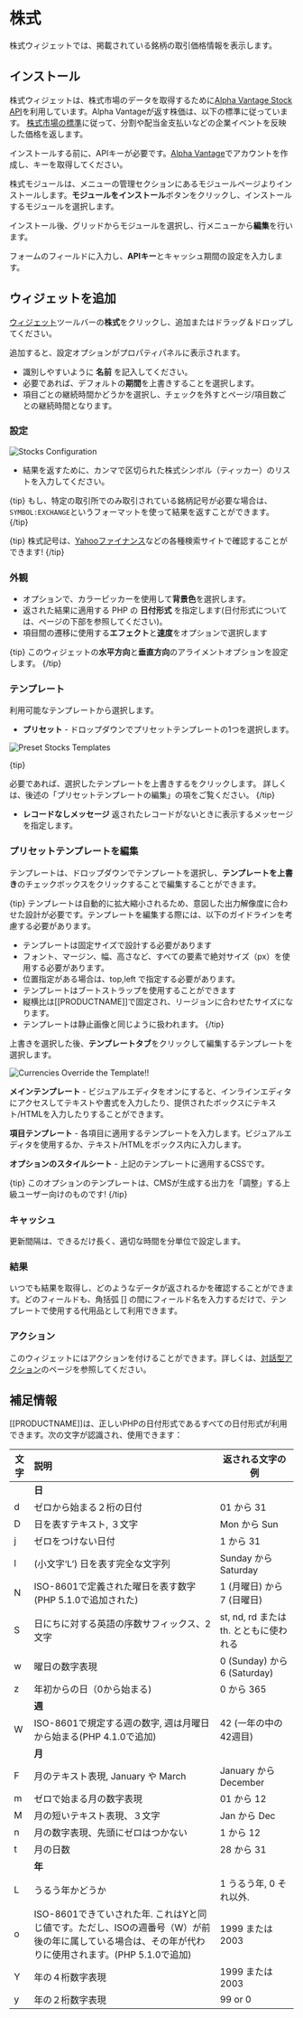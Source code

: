 <!--toc=widgets-->

# 株式

株式ウィジェットでは、掲載されている銘柄の取引価格情報を表示します。

## インストール

株式ウィジェットは、株式市場のデータを取得するために[Alpha Vantage Stock API](https://www.alphavantage.co/)を利用しています。Alpha Vantageが返す株価は、以下の標準に従っています。
[株式市場の標準](https://medium.com/@patrick.collins_58673/stock-api-landscape-5c6e054ee631)に従って、分割や配当金支払いなどの企業イベントを反映した価格を返します。

インストールする前に、APIキーが必要です。[Alpha Vantage](https://www.alphavantage.co/support/#api-key)でアカウントを作成し、キーを取得してください。

株式モジュールは、メニューの管理セクションにあるモジュールページよりインストールします。**モジュールをインストール**ボタンをクリックし、インストールするモジュールを選択します。

インストール後、グリッドからモジュールを選択し、行メニューから**編集**を行います。

フォームのフィールドに入力し、**APIキー**とキャッシュ期間の設定を入力します。

## ウィジェットを追加

[ウィジェット](layouts_widgets.html)ツールバーの**株式**をクリックし、追加またはドラッグ＆ドロップしてください。

追加すると、設定オプションがプロパティパネルに表示されます。

- 識別しやすいように **名前** を記入してください。
- 必要であれば、デフォルトの**期間**を上書きすることを選択します。
- 項目ごとの継続時間かどうかを選択し、チェックを外すとページ/項目数ごとの継続時間となります。

### 設定

![Stocks Configuration](img\v3.1_media_stocks_configuration.png)

- 結果を返すために、カンマで区切られた株式シンボル（ティッカー）のリストを入力してください。

{tip}
もし、特定の取引所でのみ取引されている銘柄記号が必要な場合は、`SYMBOL:EXCHANGE`というフォーマットを使って結果を返すことができます。
{/tip}

{tip}
株式記号は、[Yahooファイナンス](https://finance.yahoo.com/)などの各種検索サイトで確認することができます!
{/tip}

### 外観

- オプションで、カラーピッカーを使用して**背景色**を選択します。
- 返された結果に適用する PHP の **日付形式** を指定します(日付形式については、ページの下部を参照してください)。
- 項目間の遷移に使用する**エフェクト**と**速度**をオプションで選択します

{tip}
このウィジェットの**水平方向**と**垂直方向**のアライメントオプションを設定します。
{/tip}

### テンプレート

利用可能なテンプレートから選択します。

- **プリセット** - ドロップダウンでプリセットテンプレートの1つを選択します。

![Preset Stocks Templates](img\v3.1_media_stocks_preset_templates.png)

{tip}

必要であれば、選択したテンプレートを上書きするをクリックします。
詳しくは、後述の「プリセットテンプレートの編集」の項をご覧ください。
{/tip}

- **レコードなしメッセージ** 返されたレコードがないときに表示するメッセージを指定します。

### プリセットテンプレートを編集

テンプレートは、ドロップダウンでテンプレートを選択し、**テンプレートを上書き**のチェックボックスをクリックすることで編集することができます。

{tip}
テンプレートは自動的に拡大縮小されるため、意図した出力解像度に合わせた設計が必要です。テンプレートを編集する際には、以下のガイドラインを考慮する必要があります。

- テンプレートは固定サイズで設計する必要があります
- フォント、マージン、幅、高さなど、すべての要素で絶対サイズ（px）を使用する必要があります。
- 位置指定がある場合は、top,left で指定する必要があります。
- テンプレートはブートストラップを使用することができます
- 縦横比は[[PRODUCTNAME]]で固定され、リージョンに合わせたサイズになります。
- テンプレートは静止画像と同じように扱われます。
{/tip}

上書きを選択した後、**テンプレートタブ**をクリックして編集するテンプレートを選択します。

![Currencies Override the Template](img\v3.1_media_stocks_override_templates.png)!!

**メインテンプレート** - ビジュアルエディタをオンにすると、インラインエディタにアクセスしてテキストや書式を入力したり、提供されたボックスにテキスト/HTMLを入力したりすることができます。

**項目テンプレート**  - 各項目に適用するテンプレートを入力します。ビジュアルエディタを使用するか、テキスト/HTMLをボックス内に入力します。

**オプションのスタイルシート** - 上記のテンプレートに適用するCSSです。

{tip}
このオプションのテンプレートは、CMSが生成する出力を「調整」する上級ユーザー向けのものです!
{/tip}

### キャッシュ

更新間隔は、できるだけ長く、適切な時間を分単位で設定します。

### 結果

いつでも結果を取得し、どのようなデータが返されるかを確認することができます。どのフィールドも、角括弧 [] の間にフィールド名を入力するだけで、テンプレートで使用する代用品として利用できます。

### アクション

このウィジェットにはアクションを付けることができます。詳しくは、[対話型アクション](layouts_interactive_actions.html)のページを参照してください。

## 補足情報

[[PRODUCTNAME]]は、正しいPHPの日付形式であるすべての日付形式が利用できます。次の文字が認識され、使用できます：

| 文字 | 説明                                                  | 返される文字の例                 |
| ---------------- | :----------------------------------------------------------- | --------------------------------------- |
|                  | **日**                                                      |                                         |
| d                | ゼロから始まる２桁の日付              | 01 から 31                                |
| D                | 日を表すテキスト, ３文字            | Mon から Sun                         |
| j                | ゼロをつけない日付                       | 1 から 31                                 |
| l                | (小文字‘L’) 日を表す完全な文字列 | Sunday から Saturday                 |
| N                | ISO-8601で定義された曜日を表す数字(PHP 5.1.0で追加された) | 1 (月曜日) から 7 (日曜日)   |
| S                | 日にちに対する英語の序数サフィックス、2文字| st, nd, rd または th. とともに使われる     |
| w                | 曜日の数字表現         | 0 (Sunday) から 6 (Saturday) |
| z                | 年初からの日（0から始まる)                        | 0 から 365                           |
|                  | **週**                                                     |                                         |
| W                | ISO-8601で規定する週の数字, 週は月曜日から始まる(PHP 4.1.0で追加) | 42 (一年の中の42週目)          |
|                  | **月**                                                    |                                         |
| F                | 月のテキスト表現, January や March | January から December                |
| m                | ゼロで始まる月の数字表現        | 01 から 12                           |
| M                | 月の短いテキスト表現、３文字     | Jan から Dec                         |
| n                | 月の数字表現、先頭にゼロはつかない| 1 から 12                            |
| t                | 月の日数                            | 28 から 31                           |
|                  | **年**                                                     |                                         |
| L                | うるう年かどうか                                      | 1 うるう年, 0 それ以外.    |
| o                | ISO-8601できていされた年. これはYと同じ値です。ただし、ISOの週番号（W）が前後の年に属している場合は、その年が代わりに使用されます。(PHP 5.1.0で追加) | 1999 または 2003                            |
| Y                | 年の４桁数字表現            | 1999 または 2003                            |
| y                | 年の２桁数字表現                         | 99 or 0                                 |


